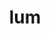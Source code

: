 ---
category: 3-letters
denotation: null
name: lum
reference_link: https://www.etymonline.com/word/lum
root_language: null
root_name: null
title: lum
type: free
word_sums:
- respelling: lum
  sum: 'Lum + '
---